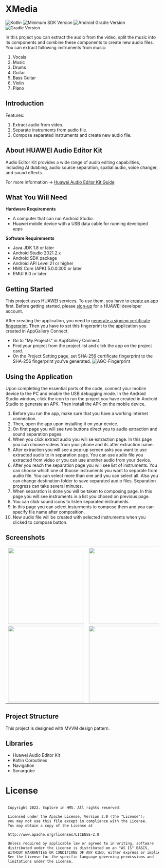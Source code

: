 # XMedia

![Kotlin](https://img.shields.io/badge/language-kotlin-blue) ![Minimum SDK Version](https://img.shields.io/badge/minSDK-21-orange) ![Android Gradle Version](https://img.shields.io/badge/androidGradleVersion-7.2.1-green) ![Gradle Version](https://img.shields.io/badge/gradleVersion-7.3.3-informational)

In this project you can extract the audio from the video, split the music into its components and combine these components to create new audio files.
You can extract following instruments from music:
1. Vocals
2. Music
3. Drums
4. Guitar
5. Bass Guitar
6. Violin
7. Piano

## Introduction

Features:
1.	Extract audio from video.
2.	Separate instruments from audio file.
3.	Compose separated instruments and create new audio file.

## About HUAWEI Audio Editor Kit

Audio Editor Kit provides a wide range of audio editing capabilities, including AI dubbing, audio source separation, spatial audio, voice changer, and sound effects.

For more information -> [Huawei Audio Editor Kit Guide](https://developer.huawei.com/consumer/en/doc/development/Media-Guides/introduction-0000001153026881)

## What You Will Need

**Hardware Requirements**
- A computer that can run Android Studio.
- Huawei mobile device with a USB data cable for running developed apps

**Software Requirements**
- Java JDK 1.8 or later
- Android Studio 2021.2.x
- Android SDK package
- Android API Level 21 or higher
- HMS Core (APK) 5.0.0.300 or later
- EMUI 8.0 or later

## Getting Started

This project uses HUAWEI services. To use them, you have to [create an app](https://developer.huawei.com/consumer/en/doc/distribution/app/agc-create_app) first. Before getting started, please [sign-up](https://id1.cloud.huawei.com/CAS/portal/userRegister/regbyemail.html?service=https%3A%2F%2Foauth-login1.cloud.huawei.com%2Foauth2%2Fv2%2Flogin%3Faccess_type%3Doffline%26client_id%3D6099200%26display%3Dpage%26flowID%3D6d751ab7-28c0-403c-a7a8-6fc07681a45d%26h%3D1603370512.3540%26lang%3Den-us%26redirect_uri%3Dhttps%253A%252F%252Fdeveloper.huawei.com%252Fconsumer%252Fen%252Flogin%252Fhtml%252FhandleLogin.html%26response_type%3Dcode%26scope%3Dopenid%2Bhttps%253A%252F%252Fwww.huawei.com%252Fauth%252Faccount%252Fcountry%2Bhttps%253A%252F%252Fwww.huawei.com%252Fauth%252Faccount%252Fbase.profile%26v%3D9f7b3af3ae56ae58c5cb23a5c1ff5af7d91720cea9a897be58cff23593e8c1ed&loginUrl=https%3A%2F%2Fid1.cloud.huawei.com%3A443%2FCAS%2Fportal%2FloginAuth.html&clientID=6099200&lang=en-us&display=page&loginChannel=89000060&reqClientType=89) for a HUAWEI developer account.

After creating the application, you need to [generate a signing certificate fingerprint](https://developer.huawei.com/consumer/en/codelab/HMSPreparation/index.html#3). Then you have to set this fingerprint to the application you created in AppGallery Connect.
- Go to "My Projects" in AppGallery Connect.
- Find your project from the project list and click the app on the project card.
- On the Project Setting page, set SHA-256 certificate fingerprint to the SHA-256 fingerprint you've generated.
![AGC-Fingerprint](https://communityfile-drcn.op.hicloud.com/FileServer/getFile/cmtyPub/011/111/111/0000000000011111111.20200511174103.08977471998788006824067329965155:50510612082412:2800:6930AD86F3F5AF6B2740EF666A56165E65A37E64FA305A30C5EFB998DA38D409.png?needInitFileName=true?needInitFileName=true?needInitFileName=true?needInitFileName=true)

## Using the Application

Upon completing the essential parts of the code, connect your mobile device to the PC and enable the USB debugging mode. In the Android Studio window, click the icon to run the project you have created in Android Studio to generate an APK. Then install the APK on the mobile device.

1.  Before you run the app, make sure that you have a working internet connection.
2.	Then, open the app upon installing it on your device.
3.  On first page you will see two buttons direct you to audio extraction and sound separation pages.
4.	When you click extract audio you will se extraction page. In this page you can choose videos from your phone and its after extraction name.
5.	After extraction you will see a pop-up screen asks you want to use extracted audio to in separation page. You can use audio file you extracted from video or you can use another audio from your device.
6.  After you reach the separation page you will see list of instruments. You can choose which one of thoose instruments you want to separate from audio file. You can select more than one and you can select all. Also you can change destination folder to save separated audio files. Separation progress can take several minutes.
7.  When separation is done you will be taken to composing page. In this page you will see instruments in a list you chosed on previous page.
8.  You can click sound icons to listen separated instruments.
9.	In this page you can select insturments to compose them and you can specify file name after composition.
10.	New audio file will be created with selected instruments when you clicked to compose button.

## Screenshots

<table>
<tr>
<td>
<img src="Screenshots/1.jpg" width="250"> 
</td>
<td>
<img src="Screenshots/2.jpg" width="250"> 
</td>
<td>
<img src="Screenshots/3.jpg" width="250">
</td>
</tr>

<tr>
<td>
<img src="Screenshots/4.jpg" width="250">
</td>
<td>
<img src="Screenshots/5.jpg" width="250">
</td>
<td>
<img src="Screenshots/6.jpg" width="250"> 
</td>
</tr>
</table>

## Project Structure

This project is designed with MVVM design pattern.

## Libraries
- Huawei Audio Editor Kit
- Kotlin Coroutines
- Navigation
- Sonarqube

# License
```xml

 Copyright 2022. Explore in HMS. All rights reserved.

 Licensed under the Apache License, Version 2.0 (the "License");
 you may not use this file except in compliance with the License.
 You may obtain a copy of the License at

 http://www.apache.org/licenses/LICENSE-2.0

 Unless required by applicable law or agreed to in writing, software
 distributed under the License is distributed on an "AS IS" BASIS,
 WITHOUT WARRANTIES OR CONDITIONS OF ANY KIND, either express or implied.
 See the License for the specific language governing permissions and
 limitations under the License.

```

